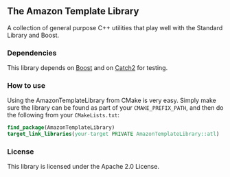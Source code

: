 ## The Amazon Template Library

A collection of general purpose C++ utilities that play well with the Standard
Library and Boost.

### Dependencies

This library depends on [Boost][] and on [Catch2][] for testing.

### How to use

Using the AmazonTemplateLibrary from CMake is very easy. Simply make sure the
library can be found as part of your `CMAKE_PREFIX_PATH`, and then do the
following from your `CMakeLists.txt`:

```cmake
find_package(AmazonTemplateLibrary)
target_link_libraries(your-target PRIVATE AmazonTemplateLibrary::atl)
```

### License

This library is licensed under the Apache 2.0 License.


<!-- links -->
[Boost]: https://www.boost.org
[Catch2]: https://github.com/catchorg/Catch2
